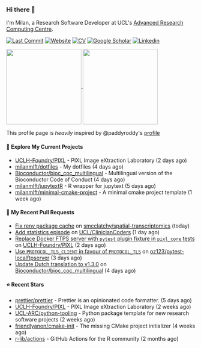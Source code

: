 ### Hi there 👋

I'm Milan, a Research Software Developer at UCL's [Advanced Research Computing
Centre](https://www.ucl.ac.uk/advanced-research-computing/advanced-research-computing-centre).

[![Last Commit](https://img.shields.io/github/last-commit/milanmlft/milanmlft?label=updated)](https://github.com/milanmlft)
[![Website](https://img.shields.io/badge/GitHub%20Pages-222?logo=githubpages&logoColor=fff&style=for-the-badge&style=flat)](https://milanmlft.dev)
[![CV](https://img.shields.io/badge/CV-PDF-pink.svg)](https://milanmlft.netlify.app/uploads/resume.pdf)
[![Google Scholar](https://img.shields.io/badge/Google%20Scholar-4285F4?logo=googlescholar&logoColor=fff&style=for-the-badge&style=flat)](https://scholar.google.com/citations?user=LwW40HQAAAAJ&hl=en)
[![Linkedin](https://img.shields.io/badge/LinkedIn-0A66C2?logo=linkedin&logoColor=fff&style=for-the-badge&style=flat)](http://www.linkedin.com/in/milan-malfait)


<a href="https://github.com/milanmlft/milanmlft#gh-dark-mode-only">
  <img height=200 align="center" src="https://github-readme-stats-paddyroddy.vercel.app/api?username=milanmlft&disable_animations=true&hide_border=true&hide_title=true&include_all_commits=true&rank_icon=github&show=prs_merged,reviews&show_icons=true&theme=tokyonight" />
</a>


<a href="https://github.com/milanmlft/milanmlft#gh-light-mode-only">
  <img height=200 align="center" src="https://github-readme-stats-paddyroddy.vercel.app/api?username=milanmlft&disable_animations=true&hide_border=true&hide_title=true&include_all_commits=true&rank_icon=github&show=prs_merged,reviews&show_icons=true&theme=default" />
</a>

This profile page is _heavily_ inspired by @paddyroddy's [profile](https://github.com/paddyroddy/paddyroddy)

#### 👷 Explore My Current Projects

- [UCLH-Foundry/PIXL](https://github.com/UCLH-Foundry/PIXL) - PIXL Image eXtraction Laboratory
  (2 days ago)
- [milanmlft/dotfiles](https://github.com/milanmlft/dotfiles) - My dotfiles
  (4 days ago)
- [Bioconductor/bioc_coc_multilingual](https://github.com/Bioconductor/bioc_coc_multilingual) - Multilingual version of the Bioconductor Code of Conduct
  (4 days ago)
- [milanmlft/jupytextR](https://github.com/milanmlft/jupytextR) - R wrapper for jupytext
  (5 days ago)
- [milanmlft/minimal-cmake-project](https://github.com/milanmlft/minimal-cmake-project) - A minimal cmake project template
  (1 week ago)

#### 🔨 My Recent Pull Requests

- [Fix renv package cache](https://github.com/smcclatchy/spatial-transcriptomics/pull/1) on [smcclatchy/spatial-transcriptomics](https://github.com/smcclatchy/spatial-transcriptomics)
  (today)
- [Add statistics episode](https://github.com/UCL/ClinicianCoders/pull/31) on [UCL/ClinicianCoders](https://github.com/UCL/ClinicianCoders)
  (1 day ago)
- [Replace Docker FTPS server with `pytest` plugin fixture in `pixl_core` tests](https://github.com/UCLH-Foundry/PIXL/pull/288) on [UCLH-Foundry/PIXL](https://github.com/UCLH-Foundry/PIXL)
  (2 days ago)
- [Use `PROTOCOL_TLS_CLIENT` in favour of `PROTOCOL_TLS`](https://github.com/oz123/pytest-localftpserver/pull/304) on [oz123/pytest-localftpserver](https://github.com/oz123/pytest-localftpserver)
  (3 days ago)
- [Update Dutch translation to v1.3.0](https://github.com/Bioconductor/bioc_coc_multilingual/pull/82) on [Bioconductor/bioc_coc_multilingual](https://github.com/Bioconductor/bioc_coc_multilingual)
  (4 days ago)

#### ⭐ Recent Stars

- [prettier/prettier](https://github.com/prettier/prettier) - Prettier is an opinionated code formatter.
  (5 days ago)
- [UCLH-Foundry/PIXL](https://github.com/UCLH-Foundry/PIXL) - PIXL Image eXtraction Laboratory
  (2 weeks ago)
- [UCL-ARC/python-tooling](https://github.com/UCL-ARC/python-tooling) - Python package template for new research software projects
  (2 weeks ago)
- [friendlyanon/cmake-init](https://github.com/friendlyanon/cmake-init) - The missing CMake project initializer
  (4 weeks ago)
- [r-lib/actions](https://github.com/r-lib/actions) - GitHub Actions for the R community
  (2 months ago)
